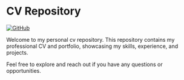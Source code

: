 # CV Repository

[![GitHub](https://img.shields.io/badge/GitHub-100000?style=for-the-badge&logo=github&logoColor=white)](https://gopichandmadd.github.io/cv/)

Welcome to my personal cv repository. This repository contains my professional CV and portfolio, showcasing my skills, experience, and projects.

Feel free to explore and reach out if you have any questions or opportunities.
